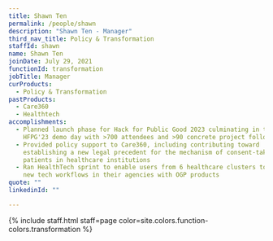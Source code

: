 ```yaml
---
title: Shawn Ten
permalink: /people/shawn
description: "Shawn Ten - Manager"
third_nav_title: Policy & Transformation
staffId: shawn
name: Shawn Ten
joinDate: July 29, 2021
functionId: transformation
jobTitle: Manager
curProducts:
  - Policy & Transformation
pastProducts:
  - Care360
  - Healthtech
accomplishments:
  - Planned launch phase for Hack for Public Good 2023 culminating in the
    HFPG'23 demo day with >700 attendees and >90 concrete project follow-ups
  - Provided policy support to Care360, including contributing toward
    establishing a new legal precedent for the mechanism of consent-taking from
    patients in healthcare institutions
  - Ran HealthTech sprint to enable users from 6 healthcare clusters to initiate
    new tech workflows in their agencies with OGP products
quote: ""
linkedinId: ""

---
```


{% include staff.html staff=page color=site.colors.function-colors.transformation %}
